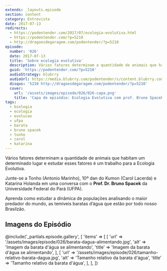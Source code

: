 ```yaml
---
extends: _layouts.episode
section: content
category: Entrevista
date: 2017-07-13
redirects:
  - https://podentender.com/2017/07/ecologia-evolutiva.html
  - https://podentender.com/?p=5210
  - http://dragoesdegaragem.com/podentender/?p=5210
episode:
  number: '026'
  date: 2017-07-13
  title: 'Sobre ecologia evolutiva'
  description: Vários fatores determinam a quantidade de animais que habitam um determinado lugar e estudar esses fatores é um trabalho para a Ecologia Evolutiva.  
  guid: 'https://podentender.com/?p=5210'
  audioStrategy: blubrry
  audioUrl: https://media.blubrry.com/podentender/s/content.blubrry.com/podentender/PODEntender_026_ecologia_evolutiva.mp3
  disqus: '5210 http://dragoesdegaragem.com/podentender/?p=5210'
  cover:
    url: '/assets/images/episode/026/026-capa.png'
    title: 'Capa do episódio: Ecologia Evolutiva com prof. Bruno Spacek da Universidade Federal do Pará'  
tags:
  - biologia
  - ecologia
  - evolucao
  - ufpa
  - barata
  - bruno spacek
  - tonho
  - carol
  - katarina
---
```

Vários fatores determinam a quantidade de animais que habitam um determinado lugar e estudar esses
fatores é um trabalho para a Ecologia Evolutiva.

Junte-se a Tonho (Antonio Marinho), 10º dan do Kumon (Carol Lacerda) e Katarina Holanda em uma
conversa com o **Prof. Dr. Bruno Spacek** da Universidade Federal do Pará (UFPA).

Aprenda como estudar a dinâmica de populações analisando o maior predador do mundo,
as temíveis baratas d’água que estão por todo nosso Brasilzão.

## Imagens do Episódio

@include('_partials.episode.gallery', [
    'items' => [
        [
            'url' => '/assets/images/episode/026/barata-dagua-alimentando.jpg',
            'alt' => 'Imagem da barata d\'água se alimentando',
            'title' => 'Imagem da barata d\'água se alimentando',
        ],
        [
            'url' => '/assets/images/episode/026/tamanho-relativo-barata-dagua.jpg',
            'alt' => 'Tamanho relativo da barata d\'água',
            'title' => 'Tamanho relativo da barata d\'água',
        ],
    ],
])
